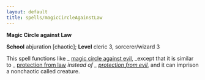 ```yaml
---
layout: default
title: spells/magicCircleAgainstLaw
---
```

 **Magic Circle against Law**

**School** abjuration [chaotic]; **Level** cleric 3, sorcerer/wizard 3

This spell functions like _ [magic circle against evil](magicCircleAgainstEvil#_magic-circle-against-evil), _except that it is similar to _ [protection from law](protectionFromLaw#_protection-from-law) _instead of _ [protection from evil](protectionFromEvil#_protection-from-evil)_, and it can imprison a nonchaotic called creature.

